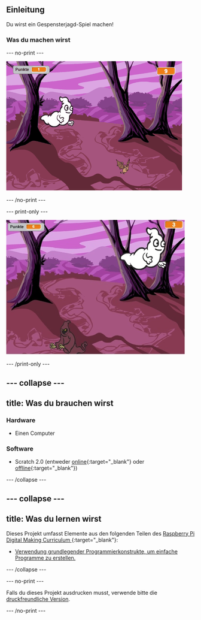 ## Einleitung

Du wirst ein Gespensterjagd-Spiel machen!

### Was du machen wirst

--- no-print ---

![Vorschau](images/showcase.gif)

--- /no-print ---

--- print-only ---

![Vorschau](images/showcase-static.png)

--- /print-only ---

--- collapse ---
---
title: Was du brauchen wirst
---
### Hardware

+ Einen Computer

### Software

+ Scratch 2.0 (entweder [online](http://rpf.io/scratchon){:target="_blank"} oder [offline](http://rpf.io/scratchoff){:target="_blank"})

--- /collapse ---

--- collapse ---
---
title: Was du lernen wirst
---
Dieses Projekt umfasst Elemente aus den folgenden Teilen des [ Raspberry Pi Digital Making Curriculum ](http://rpf.io/curriculum){:target="_blank"}:

+ [Verwendung grundlegender Programmierkonstrukte, um einfache Programme zu erstellen.](https://www.raspberrypi.org/curriculum/programming/creator)

--- /collapse ---

--- no-print ---

Falls du dieses Projekt ausdrucken musst, verwende bitte die [druckfreundliche Version](https://projects.raspberrypi.org/de-DE/projects/ghostbusters/print).

--- /no-print ---